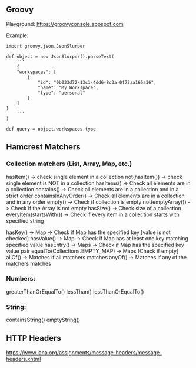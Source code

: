 ## Groovy

Playground: https://groovyconsole.appspot.com

Example:
```
import groovy.json.JsonSlurper

def object = new JsonSlurper().parseText(
    '''
    {
    "workspaces": [
        {
            "id": "0b033d72-13c1-4dd6-8c3a-0f72aa165a36",
            "name": "My Workspace",
            "type": "personal"
        }
    ]
}
    '''
)

def query = object.workspaces.type
```

## Hamcrest Matchers
### Collection matchers (List, Array, Map, etc.)
hasItem() -> check single element in a collection
not(hasItem()) -> check single element is NOT in a collection
hasItems() -> Check all elements are in a collection
contains() -> Check all elements are in a collection and in a strict order
containsInAnyOrder() -> Check all elements are in a collection and in any order
empty() -> Check if collection is empty
not(emptyArray()) -> Check if the Array is not empty
hasSize() -> Check size of a collection
everyItem(startsWith()) -> Check if every item in a collection starts with specified string

hasKey() -> Map -> Check if Map has the specified key [value is not checked]
hasValue() -> Map -> Check if Map has at least one key matching specified value
hasEntry() -> Maps -> Check if Map has the specified key value pair
equalTo(Collections.EMPTY_MAP) -> Maps [Check if empty]
allOf() -> Matches if all matchers matches
anyOf() -> Matches if any of the matchers matches

### Numbers:
greaterThanOrEqualTo()
lessThan()
lessThanOrEqualTo()

### String:
containsString()
emptyString()

## HTTP Headers
https://www.iana.org/assignments/message-headers/message-headers.xhtml